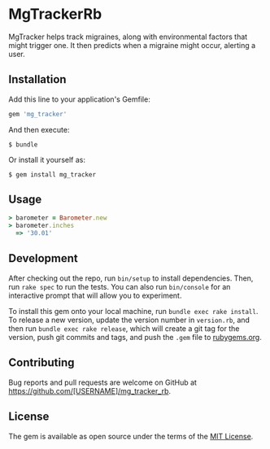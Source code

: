 # MgTrackerRb

MgTracker helps track migraines, along with environmental factors that might trigger one. It then
predicts when a migraine might occur, alerting a user.

## Installation

Add this line to your application's Gemfile:

```ruby
gem 'mg_tracker'
```

And then execute:

    $ bundle

Or install it yourself as:

    $ gem install mg_tracker

## Usage

``` ruby
> barometer = Barometer.new
> barometer.inches
  => '30.01'
```

## Development

After checking out the repo, run `bin/setup` to install dependencies. Then, run `rake spec` to run the tests. You can also run `bin/console` for an interactive prompt that will allow you to experiment.

To install this gem onto your local machine, run `bundle exec rake install`. To release a new version, update the version number in `version.rb`, and then run `bundle exec rake release`, which will create a git tag for the version, push git commits and tags, and push the `.gem` file to [rubygems.org](https://rubygems.org).

## Contributing

Bug reports and pull requests are welcome on GitHub at https://github.com/[USERNAME]/mg_tracker_rb.


## License

The gem is available as open source under the terms of the [MIT License](http://opensource.org/licenses/MIT).
